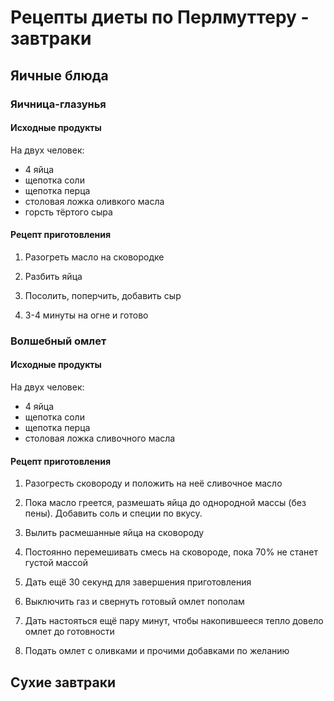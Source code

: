# Рецепты диеты по Перлмуттеру - завтраки

## Яичные блюда

### Яичница-глазунья

#### Исходные продукты

На двух человек:

- 4 яйца
- щепотка соли
- щепотка перца
- столовая ложка оливкого масла
- горсть тёртого сыра

#### Рецепт приготовления

1. Разогреть масло на сковородке

2. Разбить яйца

3. Посолить, поперчить, добавить сыр

4. 3-4 минуты на огне и готово

### Волшебный омлет

#### Исходные продукты

На двух человек:

- 4 яйца
- щепотка соли
- щепотка перца
- столовая ложка сливочного масла

#### Рецепт приготовления

1. Разогресть сковороду и положить на неё сливочное масло

2. Пока масло греется, размешать яйца до однородной массы (без пены). Добавить соль и специи по вкусу.

3. Вылить расмешанные яйца на сковороду

4. Постоянно перемешивать смесь на сковороде, пока 70% не станет густой массой

5. Дать ещё 30 секунд для завершения приготовления

6. Выключить газ и свернуть готовый омлет пополам

7. Дать настояться ещё пару минут, чтобы накопившееся тепло довело омлет до готовности

8. Подать омлет с оливками и прочими добавками по желанию

## Сухие завтраки
